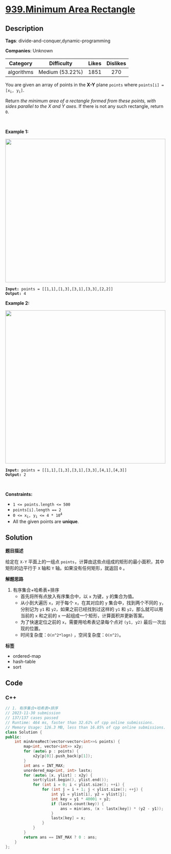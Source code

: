 # [939.Minimum Area Rectangle](https://leetcode.com/problems/minimum-area-rectangle/description/)

## Description

**Tags**: divide-and-conquer,dynamic-programming

**Companies**: Unknown

|  Category  |   Difficulty    | Likes | Dislikes |
| :--------: | :-------------: | :---: | :------: |
| algorithms | Medium (53.22%) | 1851  |   270    |

<p>You are given an array of points in the <strong>X-Y</strong> plane <code>points</code> where <code>points[i] = [x<sub>i</sub>, y<sub>i</sub>]</code>.</p>
<p>Return <em>the minimum area of a rectangle formed from these points, with sides parallel to the X and Y axes</em>. If there is not any such rectangle, return <code>0</code>.</p>
<p>&nbsp;</p>
<p><strong class="example">Example 1:</strong></p>
<img alt="" src="https://assets.leetcode.com/uploads/2021/08/03/rec1.JPG" style="width: 500px; height: 447px;" />
<pre><code><strong>Input:</strong> points = [[1,1],[1,3],[3,1],[3,3],[2,2]]
<strong>Output:</strong> 4</code></pre>
<p><strong class="example">Example 2:</strong></p>
<img alt="" src="https://assets.leetcode.com/uploads/2021/08/03/rec2.JPG" style="width: 500px; height: 477px;" />
<pre><code><strong>Input:</strong> points = [[1,1],[1,3],[3,1],[3,3],[4,1],[4,3]]
<strong>Output:</strong> 2</code></pre>
<p>&nbsp;</p>
<p><strong>Constraints:</strong></p>
<ul>
  <li><code>1 &lt;= points.length &lt;= 500</code></li>
  <li><code>points[i].length == 2</code></li>
  <li><code>0 &lt;= x<sub>i</sub>, y<sub>i</sub> &lt;= 4 * 10<sup>4</sup></code></li>
  <li>All the given points are <strong>unique</strong>.</li>
</ul>

## Solution

**题目描述**

给定在 `X-Y` 平面上的一组点 `points`，计算由这些点组成的矩形的最小面积，其中矩形的边平行于 `X` 轴和 `Y` 轴。如果没有任何矩形，就返回 `0` 。

**解题思路**

1. 有序集合+哈希表+排序
   - 首先将所有点放入有序集合中，以 `x` 为键，`y` 的集合为值。
   - 从小到大遍历 `x`，对于每个 `x`，在其对应的 `y` 集合中，找到两个不同的 `y`，分别记为 `y1` 和 `y2`，如果之前已经找到过这样的 `y1` 和 `y2`，那么就可以用当前的 `x` 和之前的 `x` 一起组成一个矩形，计算面积并更新答案。
   - 为了快速定位之前的 `x`，需要用哈希表记录每个点对 `(y1, y2)` 最后一次出现的位置。
   - 时间复杂度：`O(n^2*logn)` ，空间复杂度：`O(n^2)`。

**标签**

- ordered-map
- hash-table
- sort

<!-- code start -->
## Code

### C++

```cpp
// 1. 有序集合+哈希表+排序
// 2023-11-30 submission
// 137/137 cases passed
// Runtime: 464 ms, faster than 32.61% of cpp online submissions.
// Memory Usage: 126.3 MB, less than 16.85% of cpp online submissions.
class Solution {
public:
    int minAreaRect(vector<vector<int>>& points) {
        map<int, vector<int>> x2y;
        for (auto& p : points) {
            x2y[p[0]].push_back(p[1]);
        }
        int ans = INT_MAX;
        unordered_map<int, int> lastx;
        for (auto& [x, ylist] : x2y) {
            sort(ylist.begin(), ylist.end());
            for (int i = 0; i < ylist.size(); ++i) {
                for (int j = i + 1; j < ylist.size(); ++j) {
                    int y1 = ylist[i], y2 = ylist[j];
                    int key = y1 * 40001 + y2;
                    if (lastx.count(key)) {
                        ans = min(ans, (x - lastx[key]) * (y2 - y1));
                    }
                    lastx[key] = x;
                }
            }
        }
        return ans == INT_MAX ? 0 : ans;
    }
};
```

<!-- code end -->
